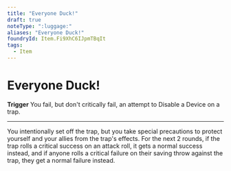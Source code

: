 ```yaml
---
title: "Everyone Duck!"
draft: true
noteType: ":luggage:"
aliases: "Everyone Duck!"
foundryId: Item.Fi9XhC6IJpmTBqIt
tags:
  - Item
---
```


# Everyone Duck!

**Trigger** You fail, but don't critically fail, an attempt to Disable a Device on a trap.

* * *

You intentionally set off the trap, but you take special precautions to protect yourself and your allies from the trap's effects. For the next 2 rounds, if the trap rolls a critical success on an attack roll, it gets a normal success instead, and if anyone rolls a critical failure on their saving throw against the trap, they get a normal failure instead.
